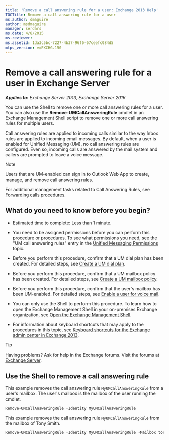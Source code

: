 ```yaml
---
title: 'Remove a call answering rule for a user: Exchange 2013 Help'
TOCTitle: Remove a call answering rule for a user
ms.author: dmaguire
author: msdmaguire
manager: serdars
ms.date: 4/8/2015
ms.reviewer: 
ms.assetid: 1da3c5bc-7227-4b37-96f6-67ceefc084d5
mtps_version: v=EXCHG.150
---
```


# Remove a call answering rule for a user in Exchange Server

_**Applies to:** Exchange Server 2013, Exchange Server 2016_

You can use the Shell to remove one or more call answering rules for a user. You can also use the **Remove-UMCallAnsweringRule** cmdlet in an Exchange Management Shell script to remove one or more call answering rules for multiple users.

Call answering rules are applied to incoming calls similar to the way Inbox rules are applied to incoming email messages. By default, when a user is enabled for Unified Messaging (UM), no call answering rules are configured. Even so, incoming calls are answered by the mail system and callers are prompted to leave a voice message.

> [!NOTE]
> Users that are UM-enabled can sign in to Outlook Web App to create, manage, and remove call answering rules.

For additional management tasks related to Call Answering Rules, see [Forwarding calls procedures](forwarding-calls-procedures-exchange-2013-help.md).

## What do you need to know before you begin?

- Estimated time to complete: Less than 1 minute.

- You need to be assigned permissions before you can perform this procedure or procedures. To see what permissions you need, see the "UM call answering rules" entry in the [Unified Messaging Permissions](http://technet.microsoft.com/library/d326c3bc-8f33-434a-bf02-a83cc26a5498.aspx) topic.

- Before you perform this procedure, confirm that a UM dial plan has been created. For detailed steps, see [Create a UM dial plan](create-um-dial-plan-exchange-2013-help.md).

- Before you perform this procedure, confirm that a UM mailbox policy has been created. For detailed steps, see [Create a UM mailbox policy](create-um-mailbox-policy-exchange-2013-help.md).

- Before you perform this procedure, confirm that the user's mailbox has been UM-enabled. For detailed steps, see [Enable a user for voice mail](enable-a-user-for-voice-mail-exchange-2013-help.md).

- You can only use the Shell to perform this procedure. To learn how to open the Exchange Management Shell in your on-premises Exchange organization, see [Open the Exchange Management Shell](https://docs.microsoft.com/powershell/exchange/exchange-server/open-the-exchange-management-shell).

- For information about keyboard shortcuts that may apply to the procedures in this topic, see [Keyboard shortcuts for the Exchange admin center in Exchange 2013](keyboard-shortcuts-in-the-exchange-admin-center-2013-help.md).

> [!TIP]
> Having problems? Ask for help in the Exchange forums. Visit the forums at [Exchange Server](https://go.microsoft.com/fwlink/p/?linkId=60612).

## Use the Shell to remove a call answering rule

This example removes the call answering rule `MyUMCallAnsweringRule` from a user's mailbox. The user's mailbox is the mailbox of the user running the cmdlet.

```powershell
Remove-UMCallAnsweringRule -Identity MyUMCallAnsweringRule
```

This example removes the call answering rule `MyUMCallAnsweringRule` from the mailbox of Tony Smith.

```powershell
Remove-UMCallAnsweringRule -Identity MyUMCallAnsweringRule -Mailbox tonysmith
```
